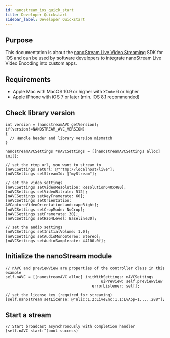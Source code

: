 ```yaml
---
id: nanostream_ios_quick_start
title: Developer Quickstart
sidebar_label: Developer Quickstart
---
```


## Purpose
This documentation is about the [nanoStream Live Video Streaming](http://www.nanocosmos.de/v4/en/products/live_video_streaming.html) SDK for iOS and can be used by software developers to integrate nanoStream Live Video Encoding into custom apps.



## Requirements

* Apple Mac with MacOS 10.9 or higher with `XCode` 6 or higher
* Apple iPhone with iOS 7 or later (min. iOS 8.1 recommended)



## Check library version

```objc
int version = [nanostreamAVC getVersion];
if(version!=NANOSTREAM_AVC_VERSION)
{
  // Handle header and library version mismatch
}

nanostreamAVCSettings *nAVCSettings = [[nanostreamAVCSettings alloc] init];

// set the rtmp url, you want to stream to
[nAVCSettings setUrl: @"rtmp://localhost/live"];
[nAVCSettings setStreamId: @"myStream"];

// set the video settings
[nAVCSettings setVideoResolution: Resolution640x480];
[nAVCSettings setVideoBitrate: 512];
[nAVCSettings setKeyFramerate: 60];
[nAVCSettings setOrientation: AVCaptureVideoOrientationLandscapeRight];
[nAVCSettings setCropMode: NoCrop];
[nAVCSettings setFramerate: 30];
[nAVCSettings setH264Level: Baseline30];

// set the audio settings
[nAVCSettings setInitialVolume: 1.0];
[nAVCSettings setAudioMonoStereo: Stereo];
[nAVCSettings setAudioSamplerate: 44100.0f];
```


## Initialize the nanoStream module

```objc
// nAVC and previewView are properties of the controller class in this example
self.nAVC = [[nanostreamAVC alloc] initWithSettings: nAVCSettings
                                          uiPreview: self.previewView
                                      errorListener: self];

// set the license key (required for streaming)
[self.nanostream setLicense: @"nlic:1.2:LiveEnc:1.1:LvApp=1.....288"];
```


## Start a stream

```objc
// Start broadcast asynchronously with completion handler
[self.nAVC start:^(bool success)
```